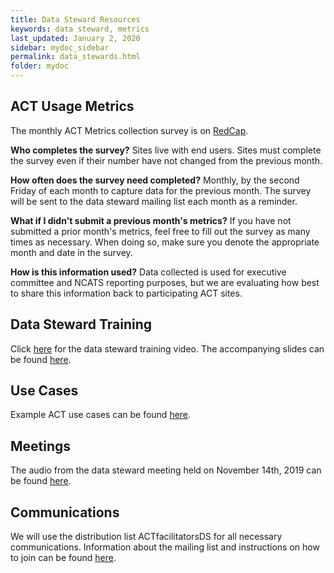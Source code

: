```yaml
---
title: Data Steward Resources
keywords: data steward, metrics
last_updated: January 2, 2020
sidebar: mydoc_sidebar
permalink: data_stewards.html
folder: mydoc
---
```


## ACT Usage Metrics

The monthly ACT Metrics collection survey is on [RedCap](https://www.ctsiredcap.pitt.edu/redcap/surveys/?s=JPTYEE8AEP).

**Who completes the survey?** Sites live with end users. Sites must complete the survey even if their number have not changed from the previous month.

**How often does the survey need completed?** Monthly, by the second Friday of each month to capture data for the previous month. The survey will be sent to the data steward mailing list each month as a reminder.

**What if I didn't submit a previous month's metrics?** If you have not submitted a prior month's metrics, feel free to fill out the survey as many times as necessary. When doing so, make sure you denote the appropriate month and date in the survey.

**How is this information used?** Data collected is used for executive committee and NCATS reporting purposes, but we are evaluating how best to share this information back to participating ACT sites.

## Data Steward Training
Click [here](https://www.youtube.com/watch?v=XjiX-s1MYTQ&feature=youtu.be) for the data steward training video. The accompanying slides can be found [here](https://pitt.box.com/s/3v4pl0fchijoanpx17fpaqt60gnuvzmu).

## Use Cases
Example ACT use cases can be found [here](https://pottmar.github.io/ACT-test/use_cases.html).

## Meetings
The audio from the data steward meeting held on November 14th, 2019 can be found [here](https://pitt.box.com/s/u2y85gjaby5qqdd3h17wqxo06or2wjlu). 

## Communications
We will use the distribution list ACTfacilitatorsDS for all necessary communications. Information about the mailing list and instructions on how to join can be found [here](/ACT-test/ds_list.html).

